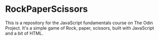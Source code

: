 # RockPaperScissors
This is a repository for the JavaScript fundamentals course on The Odin Project. 
It's a simple game of Rock, paper, scissors, built with JavaScript and a bit of HTML.
